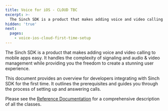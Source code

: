 ```yaml
---
title: Voice for iOS - CLOUD TBC
excerpt: >-
  The Sinch SDK is a product that makes adding voice and video calling to mobile apps easy. Continue reading this step-by-step guide now.
hidden: 'true'
next:
  pages:
    - voice-ios-cloud-first-time-setup
---
```


The Sinch SDK is a product that makes adding voice and video calling to mobile apps easy. It handles the complexity of signaling and audio & video management while providing you the freedom to create a stunning user experience.

This document provides an overview for developers integrating with Sinch SDK for the first time. It outlines the prerequisites and guides you through the process of setting up and answering calls.

Please see the [Reference Documentation](voice-for-ios-cloud/reference/html) for a comprehensive description of all the classes.
